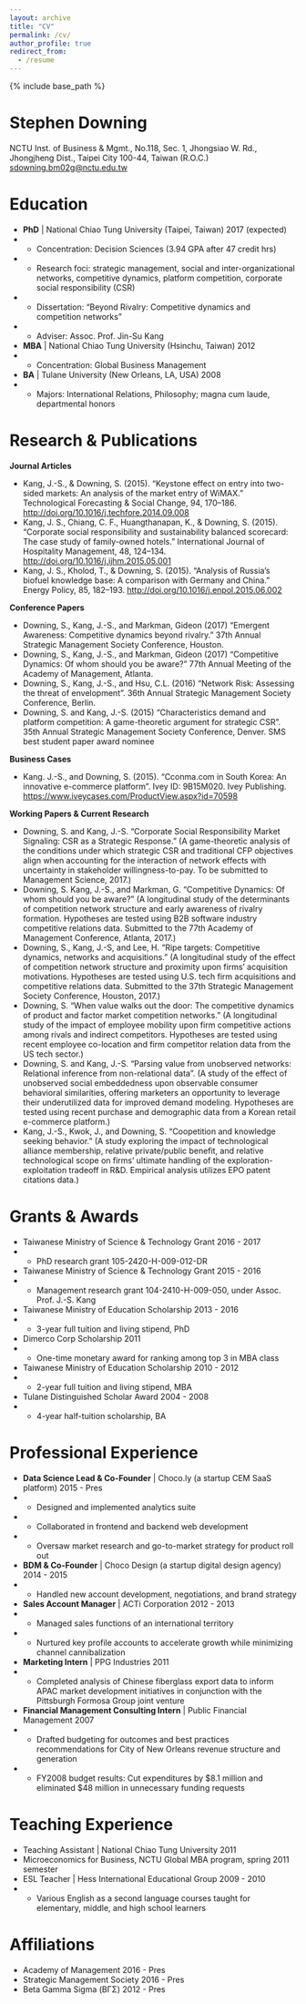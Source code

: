 ```yaml
---
layout: archive
title: "CV"
permalink: /cv/
author_profile: true
redirect_from:
  - /resume
---
```


{% include base_path %}

Stephen Downing
======
NCTU Inst. of Business & Mgmt.,  No.118, Sec. 1, Jhongsiao W. Rd., Jhongjheng Dist., Taipei City 100-44, Taiwan (R.O.C.)
sdowning.bm02g@nctu.edu.tw 

Education
======
- **PhD** | National Chiao Tung University (Taipei, Taiwan)					2017 (expected) 
- - Concentration: Decision Sciences  (3.94 GPA after 47 credit hrs)
- - Research foci: strategic management, social and inter-organizational networks, competitive dynamics, platform competition, corporate social responsibility (CSR)
- - Dissertation:  “Beyond Rivalry:  Competitive dynamics and competition networks”
- - Adviser:  Assoc. Prof. Jin-Su Kang
- **MBA** | National Chiao Tung University (Hsinchu, Taiwan)				2012 
- - Concentration:  Global Business Management
- **BA**  |  Tulane University (New Orleans, LA, USA)						2008 
- - Majors:  International Relations, Philosophy;  magna cum laude, departmental honors


Research & Publications
======
**Journal Articles**
- Kang, J.-S., & Downing, S. (2015). “Keystone effect on entry into two-sided markets: An analysis of the market entry of WiMAX.” Technological Forecasting & Social Change, 94, 170–186. http://doi.org/10.1016/j.techfore.2014.09.008 
- Kang, J. S., Chiang, C. F., Huangthanapan, K., & Downing, S. (2015). “Corporate social responsibility and sustainability balanced scorecard: The case study of family-owned hotels.” International Journal of Hospitality Management, 48, 124–134. http://doi.org/10.1016/j.ijhm.2015.05.001
- Kang, J. S., Kholod, T., & Downing, S. (2015). “Analysis of Russia’s biofuel knowledge base: A comparison with Germany and China.” Energy Policy, 85, 182–193. http://doi.org/10.1016/j.enpol.2015.06.002
 
**Conference Papers**
- Downing, S., Kang, J.-S., and Markman, Gideon  (2017) “Emergent Awareness: Competitive dynamics beyond rivalry.”   37th Annual Strategic Management Society Conference, Houston.
- Downing, S., Kang, J.-S., and Markman, Gideon  (2017) “Competitive Dynamics: Of whom should you be aware?”   77th Annual Meeting of the Academy of Management, Atlanta.
- Downing, S., Kang, J.-S., and Hsu, C.L.  (2016) “Network Risk: Assessing the threat of envelopment”.  36th Annual Strategic Management Society Conference, Berlin.
- Downing, S. and Kang, J.-S. (2015) “Characteristics demand and platform competition: A game-theoretic argument for strategic CSR”.  35th Annual Strategic Management Society Conference, Denver. SMS best student paper award nominee
  
**Business Cases**
- Kang. J.-S., and Downing, S. (2015). “Cconma.com in South Korea: An innovative e-commerce platform”. Ivey ID: 9B15M020. Ivey Publishing. https://www.iveycases.com/ProductView.aspx?id=70598
 
**Working Papers & Current Research**
- Downing, S. and Kang, J.-S. “Corporate Social Responsibility Market Signaling: CSR as a Strategic Response.” (A game-theoretic analysis of the conditions under which strategic CSR and traditional CFP objectives align when accounting for the interaction of network effects with uncertainty in stakeholder willingness-to-pay.  To be submitted to Management Science, 2017.)
- Downing, S. Kang, J.-S., and Markman, G. “Competitive Dynamics: Of whom should you be aware?” (A longitudinal study of the determinants of competition network structure and early awareness of rivalry formation. Hypotheses are tested using B2B software industry competitive relations data.  Submitted to the 77th Academy of Management Conference, Atlanta, 2017.)
- Downing, S., Kang, J.-S, and Lee, H. “Ripe targets: Competitive dynamics, networks and acquisitions.” (A longitudinal study of the effect of competition network structure and proximity upon firms’ acquisition motivations. Hypotheses are tested using U.S. tech firm acquisitions and competitive relations data.  Submitted to the 37th Strategic Management Society Conference, Houston, 2017.)
- Downing, S. “When value walks out the door: The competitive dynamics of product and factor market competition networks.” (A longitudinal study of the impact of employee mobility upon firm competitive actions among rivals and indirect competitors. Hypotheses are tested using recent employee co-location and firm competitor relation data from the US tech sector.)
- Downing, S. and Kang, J.-S. “Parsing value from unobserved networks: Relational inference from non-relational data”.  (A study of the effect of unobserved social embeddedness upon observable consumer behavioral similarities, offering marketers an opportunity to leverage their underutilized data for improved demand modeling. Hypotheses are tested using recent purchase and demographic data from a Korean retail e-commerce platform.) 
- Kang, J.-S., Kwok, J., and Downing, S.  “Coopetition and knowledge seeking behavior.”  (A study exploring the impact of technological alliance membership, relative private/public benefit, and relative technological scope on firms’ ultimate handling of the exploration-exploitation tradeoff in R&D. Empirical analysis utilizes EPO patent citations data.)


Grants & Awards
======
- Taiwanese Ministry of Science & Technology Grant					2016 - 2017
- - PhD research grant 105-2420-H-009-012-DR
- Taiwanese Ministry of Science & Technology Grant					2015 - 2016
- - Management research grant 104-2410-H-009-050, under Assoc. Prof. J.-S. Kang
- Taiwanese Ministry of Education Scholarship 						2013 - 2016 
- - 3-year full tuition and living stipend, PhD
- Dimerco Corp Scholarship 								2011
- - One-time monetary award for ranking among top 3 in MBA class
- Taiwanese Ministry of Education Scholarship 						2010 - 2012 
- - 2-year full tuition and living stipend, MBA
- Tulane Distinguished Scholar Award 							2004 - 2008 
- - 4-year half-tuition scholarship, BA


Professional Experience
======
- **Data Science Lead & Co-Founder** | Choco.ly  (a startup CEM SaaS platform)		2015 - Pres
- - Designed and implemented analytics suite
- - Collaborated in frontend and backend web development 
- - Oversaw market research and go-to-market strategy for product roll out
- **BDM & Co-Founder** | Choco Design  (a startup digital design agency)			2014 - 2015
- - Handled new account development, negotiations, and brand strategy
- **Sales Account Manager** | ACTi Corporation 						2012 - 2013
- - Managed sales functions of an international territory
- - Nurtured key profile accounts to accelerate growth while minimizing channel cannibalization
- **Marketing Intern** | PPG Industries 							2011
- - Completed analysis of Chinese fiberglass export data to inform APAC market development initiatives in conjunction with the Pittsburgh Formosa Group joint venture
- **Financial Management Consulting Intern** | Public Financial Management 		2007
- - Drafted budgeting for outcomes and best practices recommendations for City of New Orleans revenue structure and generation
- - FY2008 budget results: Cut expenditures by $8.1 million and eliminated $48 million in unnecessary funding requests


Teaching Experience
======
 - Teaching Assistant | National Chiao Tung University					2011
 - Microeconomics for Business, NCTU Global MBA program, spring 2011 semester
 - ESL Teacher |  Hess International Educational Group					2009 - 2010
 - - Various English as a second language courses taught for elementary, middle, and high school learners


Affiliations
======
 - Academy of Management								2016 - Pres
 - Strategic Management Society					2016 - Pres
 - Beta Gamma Sigma (ΒΓΣ) 							2012 - Pres

